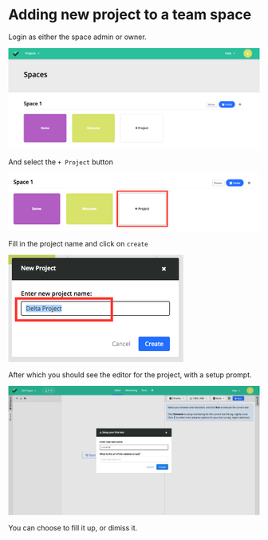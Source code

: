 # Adding new project to a team space

Login as either the space admin or owner.

<div class="screenshot">
	<img src="../images/spaces-dashboard.png" alt="Space Dashboard">
</div>	

And select the `+ Project` button

<div class="screenshot">
	<img src="../images/project/add-project-button.png" alt="Add Project button">
</div>	

Fill in the project name and click on `create`

<div class="screenshot">
	<img src="../images/project/new-project-name.png" alt="Set project name">
</div>	

After which you should see the editor for the project, with a setup prompt.

<div class="screenshot">
	<img src="../images/project/new-project-setup.png" alt="New project setup">
</div>	

You can choose to fill it up, or dimiss it.